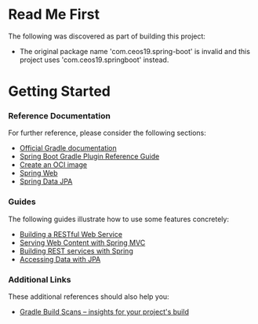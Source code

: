 # Read Me First
The following was discovered as part of building this project:

* The original package name 'com.ceos19.spring-boot' is invalid and this project uses 'com.ceos19.springboot' instead.

# Getting Started

### Reference Documentation
For further reference, please consider the following sections:

* [Official Gradle documentation](https://docs.gradle.org)
* [Spring Boot Gradle Plugin Reference Guide](https://docs.spring.io/spring-boot/docs/3.1.9/gradle-plugin/reference/html/)
* [Create an OCI image](https://docs.spring.io/spring-boot/docs/3.1.9/gradle-plugin/reference/html/#build-image)
* [Spring Web](https://docs.spring.io/spring-boot/docs/3.1.9/reference/htmlsingle/index.html#web)
* [Spring Data JPA](https://docs.spring.io/spring-boot/docs/3.1.9/reference/htmlsingle/index.html#data.sql.jpa-and-spring-data)

### Guides
The following guides illustrate how to use some features concretely:

* [Building a RESTful Web Service](https://spring.io/guides/gs/rest-service/)
* [Serving Web Content with Spring MVC](https://spring.io/guides/gs/serving-web-content/)
* [Building REST services with Spring](https://spring.io/guides/tutorials/rest/)
* [Accessing Data with JPA](https://spring.io/guides/gs/accessing-data-jpa/)

### Additional Links
These additional references should also help you:

* [Gradle Build Scans – insights for your project's build](https://scans.gradle.com#gradle)

